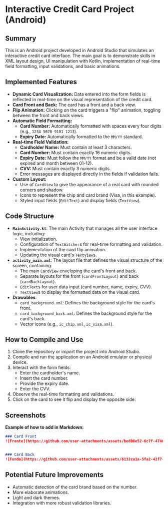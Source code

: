 # Interactive Credit Card Project (Android)

## Summary

This is an Android project developed in Android Studio that simulates an interactive credit card interface. The main goal is to demonstrate skills in XML layout design, UI manipulation with Kotlin, implementation of real-time field formatting, input validations, and basic animations.

## Implemented Features

*   **Dynamic Card Visualization:** Data entered into the form fields is reflected in real-time on the visual representation of the credit card.
*   **Card Front and Back:** The card has a front and a back view.
*   **Flip Animation:** Clicking on the card triggers a "flip" animation, toggling between the front and back views.
*   **Automatic Field Formatting:**
    *   **Card Number:** Automatically formatted with spaces every four digits (e.g., `1234 5678 9101 1213`).
    *   **Expiry Date:** Automatically formatted to the `MM/YY` standard.
*   **Real-time Field Validation:**
    *   **Cardholder Name:** Must contain at least 3 characters.
    *   **Card Number:** Must contain exactly 16 numeric digits.
    *   **Expiry Date:** Must follow the `MM/YY` format and be a valid date (not expired and month between 01-12).
    *   **CVV:** Must contain exactly 3 numeric digits.
    *   Error messages are displayed directly in the fields if validation fails.
*   **Custom Layout:**
    *   Use of `CardView` to give the appearance of a real card with rounded corners and shadow.
    *   Icons to represent the chip and card brand (Visa, in this example).
    *   Styled input fields (`EditText`) and display fields (`TextView`).

## Code Structure

*   **`MainActivity.kt`**: The main Activity that manages all the user interface logic, including:
    *   View initialization.
    *   Configuration of `TextWatcher`s for real-time formatting and validation.
    *   Implementation of the card flip animation.
    *   Updating the visual card's `TextView`s.
*   **`activity_main.xml`**: The layout file that defines the visual structure of the screen, containing:
    *   The main `CardView` enveloping the card's front and back.
    *   Separate layouts for the front (`cardFrontLayout`) and back (`cardBackLayout`).
    *   `EditText`s for user data input (card number, name, expiry, CVV).
    *   `TextView`s to display the formatted data on the visual card.
*   **Drawables**:
    *   `card_background.xml`: Defines the background style for the card's front.
    *   `card_background_back.xml`: Defines the background style for the card's back.
    *   Vector icons (e.g., `ic_chip.xml`, `ic_visa.xml`).

## How to Compile and Use

1.  Clone the repository or import the project into Android Studio.
2.  Compile and run the application on an Android emulator or physical device.
3.  Interact with the form fields:
    *   Enter the cardholder's name.
    *   Insert the card number.
    *   Provide the expiry date.
    *   Enter the CVV.
4.  Observe the real-time formatting and validations.
5.  Click on the card to see it flip and display the opposite side.

## Screenshots

**Example of how to add in Markdown:**
```markdown
### Card Front
![Frente](https://github.com/user-attachments/assets/bed06e52-6c7f-4746-b471-3a636755fcdc)


### Card Back
![Fundo](https://github.com/user-attachments/assets/6132ca1a-5fa2-42f7-a0a0-aafe13eff8b3)


```

## Potential Future Improvements

*   Automatic detection of the card brand based on the number.
*   More elaborate animations.
*   Light and dark themes.
*   Integration with more robust validation libraries.

